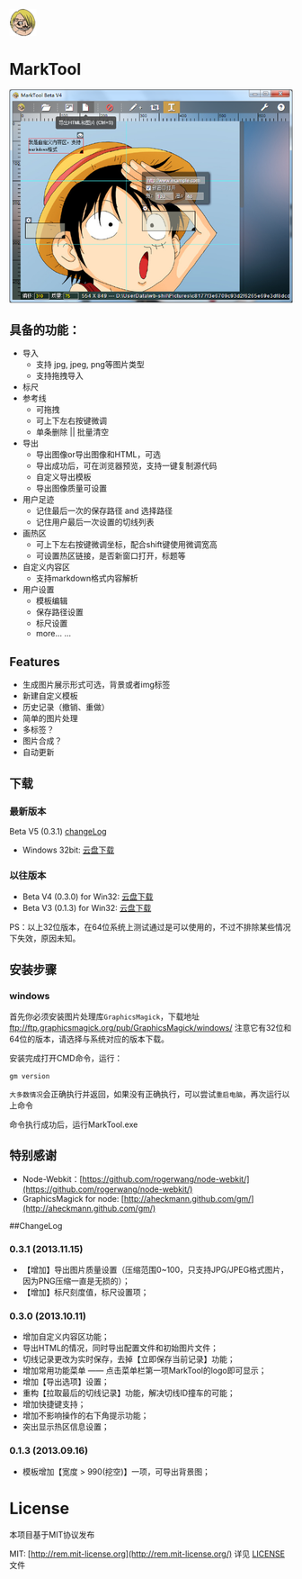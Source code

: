 ![MarkTool](assets/img/mass.png)

MarkTool
==============

![MarkTool](assets/test/z.png)

## 具备的功能：

- 导入
	* 支持 jpg, jpeg, png等图片类型
    * 支持拖拽导入
- 标尺
- 参考线
	* 可拖拽
    * 可上下左右按键微调
    * 单条删除 || 批量清空
- 导出
	* 导出图像or导出图像和HTML，可选
    * 导出成功后，可在浏览器预览，支持一键复制源代码
    * 自定义导出模板
    * 导出图像质量可设置
- 用户足迹
	* 记住最后一次的保存路径 and 选择路径
    * 记住用户最后一次设置的切线列表
- 画热区
    * 可上下左右按键微调坐标，配合shift键使用微调宽高
    * 可设置热区链接，是否新窗口打开，标题等
- 自定义内容区
    * 支持markdown格式内容解析
- 用户设置
	* 模板编辑
    * 保存路径设置
    * 标尺设置
    * more... ...

## Features
- 生成图片展示形式可选，背景或者img标签
- 新建自定义模板
- 历史记录（撤销、重做）
- 简单的图片处理
- 多标签？
- 图片合成？
- 自动更新

## 下载
### 最新版本
Beta V5 (0.3.1) [changeLog](#changelog)

* Windows 32bit: [云盘下载](http://yunpan.cn/Q9TJgbHLGzPcL)

### 以往版本

* Beta V4 (0.3.0) for Win32: [云盘下载](http://yunpan.cn/QbRQ2IjcZmxSQ)
* Beta V3 (0.1.3) for Win32: [云盘下载](http://yunpan.cn/QGYhegYNxVta7)

PS：以上32位版本，在64位系统上测试通过是可以使用的，不过不排除某些情况下失效，原因未知。

## 安装步骤

### windows
首先你必须安装图片处理库`GraphicsMagick`，下载地址 ftp://ftp.graphicsmagick.org/pub/GraphicsMagick/windows/ 注意它有32位和64位的版本，请选择与系统对应的版本下载。

安装完成打开CMD命令，运行：
```
gm version
```

`大多数情况`会正确执行并返回，如果没有正确执行，可以尝试`重启电脑`，再次运行以上命令

命令执行成功后，运行MarkTool.exe

## 特别感谢
- Node-Webkit：[https://github.com/rogerwang/node-webkit/](https://github.com/rogerwang/node-webkit/)
- GraphicsMagick for node: [http://aheckmann.github.com/gm/](http://aheckmann.github.com/gm/)

##ChangeLog
### 0.3.1 (2013.11.15)
- 【增加】导出图片质量设置（压缩范围0~100，只支持JPG/JPEG格式图片，因为PNG压缩一直是无损的）；
- 【增加】标尺刻度值，标尺设置项；

### 0.3.0 (2013.10.11)
- 增加自定义内容区功能；
- 导出HTML的情况，同时导出配置文件和初始图片文件；
- 切线记录更改为实时保存，去掉【立即保存当前记录】功能；
- 增加常用功能菜单 —— 点击菜单栏第一项MarkTool的logo即可显示；
- 增加【导出选项】设置；
- 重构【拉取最后的切线记录】功能，解决切线ID撞车的可能；
- 增加快捷键支持；
- 增加不影响操作的右下角提示功能；
- 突出显示热区信息设置；

### 0.1.3 (2013.09.16)
- 模板增加【宽度 > 990(挖空)】一项，可导出背景图；

# License
本项目基于MIT协议发布

MIT: [http://rem.mit-license.org](http://rem.mit-license.org/) 详见 [LICENSE](/LICENSE) 文件
